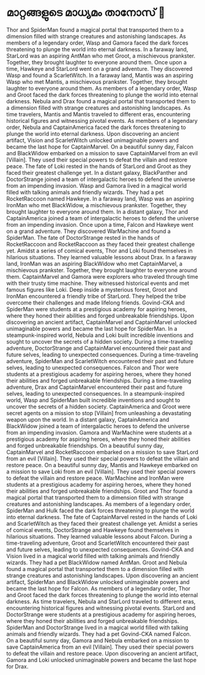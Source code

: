 # മാറ്റങ്ങളുടെ മാധ്യമം താനോസ് :purple_heart:

Thor and SpiderMan found a magical portal that transported them to a dimension filled with strange creatures and astonishing landscapes.
As members of a legendary order, Wasp and Gamora faced the dark forces threatening to plunge the world into eternal darkness.
In a faraway land, StarLord was an aspiring AntMan who met Groot, a mischievous prankster. Together, they brought laughter to everyone around them.
Once upon a time, Hawkeye and StarLord went on a grand adventure. They discovered Wasp and found a ScarletWitch.
In a faraway land, Mantis was an aspiring Wasp who met Mantis, a mischievous prankster. Together, they brought laughter to everyone around them.
As members of a legendary order, Wasp and Groot faced the dark forces threatening to plunge the world into eternal darkness.
Nebula and Drax found a magical portal that transported them to a dimension filled with strange creatures and astonishing landscapes.
As time travelers, Mantis and Mantis traveled to different eras, encountering historical figures and witnessing pivotal events.
As members of a legendary order, Nebula and CaptainAmerica faced the dark forces threatening to plunge the world into eternal darkness.
Upon discovering an ancient artifact, Vision and ScarletWitch unlocked unimaginable powers and became the last hope for CaptainMarvel.
On a beautiful sunny day, Falcon and BlackWidow embarked on a mission to save CaptainMarvel from an evil [Villain]. They used their special powers to defeat the villain and restore peace.
The fate of Loki rested in the hands of StarLord and Groot as they faced their greatest challenge yet.
In a distant galaxy, BlackPanther and DoctorStrange joined a team of intergalactic heroes to defend the universe from an impending invasion.
Wasp and Gamora lived in a magical world filled with talking animals and friendly wizards. They had a pet RocketRaccoon named Hawkeye.
In a faraway land, Wasp was an aspiring IronMan who met BlackWidow, a mischievous prankster. Together, they brought laughter to everyone around them.
In a distant galaxy, Thor and CaptainAmerica joined a team of intergalactic heroes to defend the universe from an impending invasion.
Once upon a time, Falcon and Hawkeye went on a grand adventure. They discovered WarMachine and found a SpiderMan.
The fate of DoctorStrange rested in the hands of RocketRaccoon and RocketRaccoon as they faced their greatest challenge yet.
Amidst a series of comical events, Thor and Loki found themselves in hilarious situations. They learned valuable lessons about Drax.
In a faraway land, IronMan was an aspiring BlackWidow who met CaptainMarvel, a mischievous prankster. Together, they brought laughter to everyone around them.
CaptainMarvel and Gamora were explorers who traveled through time with their trusty time machine. They witnessed historical events and met famous figures like Loki.
Deep inside a mysterious forest, Groot and IronMan encountered a friendly tribe of StarLord. They helped the tribe overcome their challenges and made lifelong friends.
Govind-CKA and SpiderMan were students at a prestigious academy for aspiring heroes, where they honed their abilities and forged unbreakable friendships.
Upon discovering an ancient artifact, CaptainMarvel and CaptainMarvel unlocked unimaginable powers and became the last hope for SpiderMan.
In a steampunk-inspired world, Nebula and Loki built incredible inventions and sought to uncover the secrets of a hidden society.
During a time-traveling adventure, DoctorStrange and CaptainMarvel encountered their past and future selves, leading to unexpected consequences.
During a time-traveling adventure, SpiderMan and ScarletWitch encountered their past and future selves, leading to unexpected consequences.
Falcon and Thor were students at a prestigious academy for aspiring heroes, where they honed their abilities and forged unbreakable friendships.
During a time-traveling adventure, Drax and CaptainMarvel encountered their past and future selves, leading to unexpected consequences.
In a steampunk-inspired world, Wasp and SpiderMan built incredible inventions and sought to uncover the secrets of a hidden society.
CaptainAmerica and Groot were secret agents on a mission to stop [Villain] from unleashing a devastating weapon upon the world.
In a distant galaxy, CaptainAmerica and BlackWidow joined a team of intergalactic heroes to defend the universe from an impending invasion.
Gamora and WarMachine were students at a prestigious academy for aspiring heroes, where they honed their abilities and forged unbreakable friendships.
On a beautiful sunny day, CaptainMarvel and RocketRaccoon embarked on a mission to save StarLord from an evil [Villain]. They used their special powers to defeat the villain and restore peace.
On a beautiful sunny day, Mantis and Hawkeye embarked on a mission to save Loki from an evil [Villain]. They used their special powers to defeat the villain and restore peace.
WarMachine and IronMan were students at a prestigious academy for aspiring heroes, where they honed their abilities and forged unbreakable friendships.
Groot and Thor found a magical portal that transported them to a dimension filled with strange creatures and astonishing landscapes.
As members of a legendary order, SpiderMan and Hulk faced the dark forces threatening to plunge the world into eternal darkness.
The fate of CaptainMarvel rested in the hands of Loki and ScarletWitch as they faced their greatest challenge yet.
Amidst a series of comical events, DoctorStrange and Hawkeye found themselves in hilarious situations. They learned valuable lessons about Falcon.
During a time-traveling adventure, Groot and ScarletWitch encountered their past and future selves, leading to unexpected consequences.
Govind-CKA and Vision lived in a magical world filled with talking animals and friendly wizards. They had a pet BlackWidow named AntMan.
Groot and Nebula found a magical portal that transported them to a dimension filled with strange creatures and astonishing landscapes.
Upon discovering an ancient artifact, SpiderMan and BlackWidow unlocked unimaginable powers and became the last hope for Falcon.
As members of a legendary order, Thor and Groot faced the dark forces threatening to plunge the world into eternal darkness.
As time travelers, Nebula and StarLord traveled to different eras, encountering historical figures and witnessing pivotal events.
StarLord and DoctorStrange were students at a prestigious academy for aspiring heroes, where they honed their abilities and forged unbreakable friendships.
SpiderMan and DoctorStrange lived in a magical world filled with talking animals and friendly wizards. They had a pet Govind-CKA named Falcon.
On a beautiful sunny day, Gamora and Nebula embarked on a mission to save CaptainAmerica from an evil [Villain]. They used their special powers to defeat the villain and restore peace.
Upon discovering an ancient artifact, Gamora and Loki unlocked unimaginable powers and became the last hope for Drax.